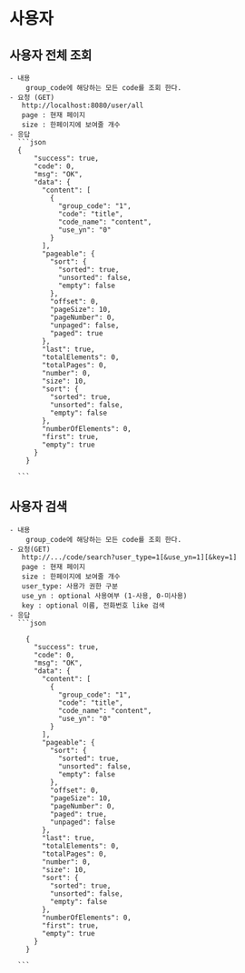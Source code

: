 # 사용자
## 사용자 전체 조회
	- 내용
		group_code에 해당하는 모든 code를 조회 한다.
   	- 요청 (GET)
       http://localhost:8080/user/all
       page : 현재 페이지
       size : 한페이지에 보여줄 개수
    - 응답
      ```json
      {
		  "success": true,
		  "code": 0,
		  "msg": "OK",
		  "data": {
		    "content": [
		      {
		        "group_code": "1",
		        "code": "title",
		        "code_name": "content",
		        "use_yn": "0"
		      }
		    ],
		    "pageable": {
		      "sort": {
		        "sorted": true,
		        "unsorted": false,
		        "empty": false
		      },
		      "offset": 0,
		      "pageSize": 10,
		      "pageNumber": 0,
		      "unpaged": false,
		      "paged": true
		    },
		    "last": true,
		    "totalElements": 0,
		    "totalPages": 0,
		    "number": 0,
		    "size": 10,
		    "sort": {
		      "sorted": true,
		      "unsorted": false,
		      "empty": false
		    },
		    "numberOfElements": 0,
		    "first": true,
		    "empty": true
		  }
		}
      
      ```
## 사용자 검색
	- 내용
		group_code에 해당하는 모든 code를 조회 한다.
   	- 요청(GET)
       http://.../code/search?user_type=1[&use_yn=1][&key=1]
       page : 현재 페이지
       size : 한페이지에 보여줄 개수
       user_type: 사용가 권한 구분
       use_yn : optional 사용여부 (1-사용, 0-미사용)
       key : optional 이름, 전화번호 like 검색
    - 응답
      ```json
      
		{
		  "success": true,
		  "code": 0,
		  "msg": "OK",
		  "data": {
		    "content": [
		      {
		        "group_code": "1",
		        "code": "title",
		        "code_name": "content",
		        "use_yn": "0"
		      }
		    ],
		    "pageable": {
		      "sort": {
		        "sorted": true,
		        "unsorted": false,
		        "empty": false
		      },
		      "offset": 0,
		      "pageSize": 10,
		      "pageNumber": 0,
		      "paged": true,
		      "unpaged": false
		    },
		    "last": true,
		    "totalElements": 0,
		    "totalPages": 0,
		    "number": 0,
		    "size": 10,
		    "sort": {
		      "sorted": true,
		      "unsorted": false,
		      "empty": false
		    },
		    "numberOfElements": 0,
		    "first": true,
		    "empty": true
		  }
		}
      
      ```
      

